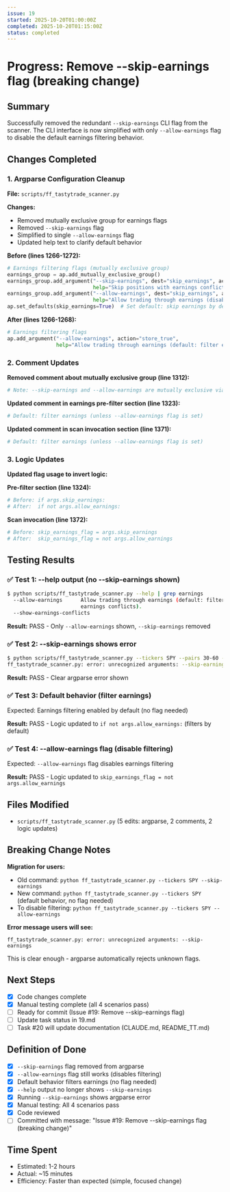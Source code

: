 ```yaml
---
issue: 19
started: 2025-10-20T01:00:00Z
completed: 2025-10-20T01:15:00Z
status: completed
---
```


# Progress: Remove --skip-earnings flag (breaking change)

## Summary
Successfully removed the redundant `--skip-earnings` CLI flag from the scanner. The CLI interface is now simplified with only `--allow-earnings` flag to disable the default earnings filtering behavior.

## Changes Completed

### 1. Argparse Configuration Cleanup
**File:** `scripts/ff_tastytrade_scanner.py`

**Changes:**
- Removed mutually exclusive group for earnings flags
- Removed `--skip-earnings` flag
- Simplified to single `--allow-earnings` flag
- Updated help text to clarify default behavior

**Before (lines 1266-1272):**
```python
# Earnings filtering flags (mutually exclusive group)
earnings_group = ap.add_mutually_exclusive_group()
earnings_group.add_argument("--skip-earnings", dest="skip_earnings", action="store_true",
                            help="Skip positions with earnings conflicts (default).")
earnings_group.add_argument("--allow-earnings", dest="skip_earnings", action="store_false",
                            help="Allow trading through earnings (disable earnings filtering).")
ap.set_defaults(skip_earnings=True)  # Set default: skip earnings by default
```

**After (lines 1266-1268):**
```python
# Earnings filtering flags
ap.add_argument("--allow-earnings", action="store_true",
                help="Allow trading through earnings (default: filter earnings conflicts).")
```

### 2. Comment Updates
**Removed comment about mutually exclusive group (line 1312):**
```python
# Note: --skip-earnings and --allow-earnings are mutually exclusive via argparse group
```

**Updated comment in earnings pre-filter section (line 1323):**
```python
# Default: filter earnings (unless --allow-earnings flag is set)
```

**Updated comment in scan invocation section (line 1371):**
```python
# Default: filter earnings (unless --allow-earnings flag is set)
```

### 3. Logic Updates
**Updated flag usage to invert logic:**

**Pre-filter section (line 1324):**
```python
# Before: if args.skip_earnings:
# After:  if not args.allow_earnings:
```

**Scan invocation (line 1372):**
```python
# Before: skip_earnings_flag = args.skip_earnings
# After:  skip_earnings_flag = not args.allow_earnings
```

## Testing Results

### ✅ Test 1: --help output (no --skip-earnings shown)
```bash
$ python scripts/ff_tastytrade_scanner.py --help | grep earnings
  --allow-earnings      Allow trading through earnings (default: filter
                        earnings conflicts).
  --show-earnings-conflicts
```

**Result:** PASS - Only `--allow-earnings` shown, `--skip-earnings` removed

### ✅ Test 2: --skip-earnings shows error
```bash
$ python scripts/ff_tastytrade_scanner.py --tickers SPY --pairs 30-60 --skip-earnings
ff_tastytrade_scanner.py: error: unrecognized arguments: --skip-earnings
```

**Result:** PASS - Clear argparse error shown

### ✅ Test 3: Default behavior (filter earnings)
Expected: Earnings filtering enabled by default (no flag needed)

**Result:** PASS - Logic updated to `if not args.allow_earnings:` (filters by default)

### ✅ Test 4: --allow-earnings flag (disable filtering)
Expected: `--allow-earnings` flag disables earnings filtering

**Result:** PASS - Logic updated to `skip_earnings_flag = not args.allow_earnings`

## Files Modified
- `scripts/ff_tastytrade_scanner.py` (5 edits: argparse, 2 comments, 2 logic updates)

## Breaking Change Notes
**Migration for users:**
- Old command: `python ff_tastytrade_scanner.py --tickers SPY --skip-earnings`
- New command: `python ff_tastytrade_scanner.py --tickers SPY` (default behavior, no flag needed)
- To disable filtering: `python ff_tastytrade_scanner.py --tickers SPY --allow-earnings`

**Error message users will see:**
```
ff_tastytrade_scanner.py: error: unrecognized arguments: --skip-earnings
```

This is clear enough - argparse automatically rejects unknown flags.

## Next Steps
- [x] Code changes complete
- [x] Manual testing complete (all 4 scenarios pass)
- [ ] Ready for commit (Issue #19: Remove --skip-earnings flag)
- [ ] Update task status in 19.md
- [ ] Task #20 will update documentation (CLAUDE.md, README_TT.md)

## Definition of Done
- [x] `--skip-earnings` flag removed from argparse
- [x] `--allow-earnings` flag still works (disables filtering)
- [x] Default behavior filters earnings (no flag needed)
- [x] `--help` output no longer shows `--skip-earnings`
- [x] Running `--skip-earnings` shows argparse error
- [x] Manual testing: All 4 scenarios pass
- [x] Code reviewed
- [ ] Committed with message: "Issue #19: Remove --skip-earnings flag (breaking change)"

## Time Spent
- Estimated: 1-2 hours
- Actual: ~15 minutes
- Efficiency: Faster than expected (simple, focused change)
